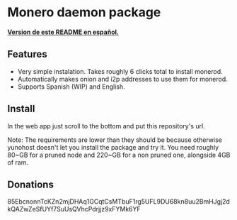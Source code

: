 # Monero daemon package
**[Version de este README en español.](./README_es.md)**
## Features
- Very simple instalation. Takes roughly 6 clicks total to install monerod.
- Automatically makes onion and i2p addresses to use them for monerod.
- Supports Spanish (WIP) and English.
## Install
In the web app just scroll to the bottom and put this repository's url.

Note: The requirements are lower than they should be because otherwise yunohost doesn't let you install the package and try it. You need roughly 80\~GB for a pruned node and 220\~GB for a non pruned one, alongside 4GB of ram.
## Donations
85EbcnonnTcKZn2mjDHAq1GCqtCsMTbuF1rg5UFL9DU68kn8uu2BmHJgj2dkQAZwZeSfUYf7SuUsQVhcPdrjjz9xFYMk6YF